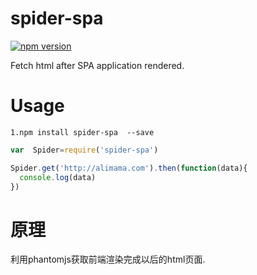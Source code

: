 # spider-spa

[![npm version](https://badge.fury.io/js/spider-spa.svg)](https://badge.fury.io/js/spider-spa)

Fetch html after SPA application rendered. 

# Usage
`1.npm install spider-spa  --save`

```js
var  Spider=require('spider-spa')

Spider.get('http://alimama.com').then(function(data){
  console.log(data)
})

```

# 原理

利用phantomjs获取前端渲染完成以后的html页面.
